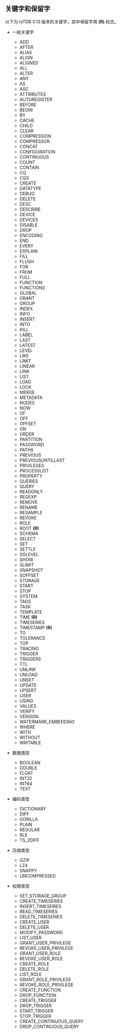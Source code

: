 <!--

    Licensed to the Apache Software Foundation (ASF) under one
    or more contributor license agreements.  See the NOTICE file
    distributed with this work for additional information
    regarding copyright ownership.  The ASF licenses this file
    to you under the Apache License, Version 2.0 (the
    "License"); you may not use this file except in compliance
    with the License.  You may obtain a copy of the License at
    
        http://www.apache.org/licenses/LICENSE-2.0
    
    Unless required by applicable law or agreed to in writing,
    software distributed under the License is distributed on an
    "AS IS" BASIS, WITHOUT WARRANTIES OR CONDITIONS OF ANY
    KIND, either express or implied.  See the License for the
    specific language governing permissions and limitations
    under the License.

-->

## 关键字和保留字

以下为 IoTDB 0.13 版本的关键字，其中保留字用 **(R)** 标志。

- 一般关键字
    - ADD
    - AFTER
    - ALIAS
    - ALIGN
    - ALIGNED
    - ALL
    - ALTER
    - ANY
    - AS
    - ASC
    - ATTRIBUTES
    - AUTOREGISTER
    - BEFORE
    - BEGIN
    - BY
    - CACHE
    - CHILD
    - CLEAR
    - COMPRESSION
    - COMPRESSOR
    - CONCAT
    - CONFIGURATION
    - CONTINUOUS
    - COUNT
    - CONTAIN
    - CQ
    - CQS
    - CREATE
    - DATATYPE
    - DEBUG
    - DELETE
    - DESC
    - DESCRIBE
    - DEVICE
    - DEVICES
    - DISABLE
    - DROP
    - ENCODING
    - END
    - EVERY
    - EXPLAIN
    - FILL
    - FLUSH
    - FOR
    - FROM
    - FULL
    - FUNCTION
    - FUNCTIONS
    - GLOBAL
    - GRANT
    - GROUP
    - INDEX
    - INFO
    - INSERT
    - INTO
    - KILL
    - LABEL
    - LAST
    - LATEST
    - LEVEL
    - LIKE
    - LIMIT
    - LINEAR
    - LINK
    - LIST
    - LOAD
    - LOCK
    - MERGE
    - METADATA
    - NODES
    - NOW
    - OF
    - OFF
    - OFFSET
    - ON
    - ORDER
    - PARTITION
    - PASSWORD
    - PATHS
    - PREVIOUS
    - PREVIOUSUNTILLAST
    - PRIVILEGES
    - PROCESSLIST
    - PROPERTY
    - QUERIES
    - QUERY
    - READONLY
    - REGEXP
    - REMOVE
    - RENAME
    - RESAMPLE
    - REVOKE
    - ROLE
    - ROOT **(R)**
    - SCHEMA
    - SELECT
    - SET
    - SETTLE
    - SGLEVEL
    - SHOW
    - SLIMIT
    - SNAPSHOT
    - SOFFSET
    - STORAGE
    - START
    - STOP
    - SYSTEM
    - TAGS
    - TASK
    - TEMPLATE
    - TIME **(R)**
    - TIMESERIES
    - TIMESTAMP **(R)**
    - TO
    - TOLERANCE
    - TOP
    - TRACING
    - TRIGGER
    - TRIGGERS
    - TTL
    - UNLINK
    - UNLOAD
    - UNSET
    - UPDATE
    - UPSERT
    - USER
    - USING
    - VALUES
    - VERIFY
    - VERSION
    - WATERMARK_EMBEDDING
    - WHERE
    - WITH
    - WITHOUT
    - WRITABLE

- 数据类型
    - BOOLEAN
    - DOUBLE
    - FLOAT
    - INT32
    - INT64
    - TEXT

- 编码类型
    - DICTIONARY
    - DIFF
    - GORILLA
    - PLAIN
    - REGULAR
    - RLE
    - TS_2DIFF

- 压缩类型
    - GZIP
    - LZ4
    - SNAPPY
    - UNCOMPRESSED

- 权限类型
    - SET_STORAGE_GROUP
    - CREATE_TIMESERIES
    - INSERT_TIMESERIES
    - READ_TIMESERIES
    - DELETE_TIMESERIES
    - CREATE_USER
    - DELETE_USER
    - MODIFY_PASSWORD
    - LIST_USER
    - GRANT_USER_PRIVILEGE
    - REVOKE_USER_PRIVILEGE
    - GRANT_USER_ROLE
    - REVOKE_USER_ROLE
    - CREATE_ROLE
    - DELETE_ROLE
    - LIST_ROLE
    - GRANT_ROLE_PRIVILEGE
    - REVOKE_ROLE_PRIVILEGE
    - CREATE_FUNCTION
    - DROP_FUNCTION
    - CREATE_TRIGGER
    - DROP_TRIGGER
    - START_TRIGGER
    - STOP_TRIGGER
    - CREATE_CONTINUOUS_QUERY
    - DROP_CONTINUOUS_QUERY